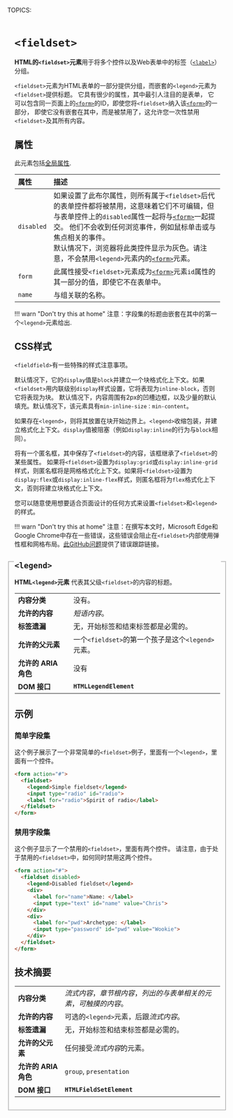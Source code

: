 TOPICS: <fieldset>
        <legend>

# `<fieldset>`

**HTML的`<fieldset>`元素**用于将多个控件以及Web表单中的标签（[`<label>`](/zh-hans/webfrontend/<label>)）分组。

`<fieldset>`元素为HTML表单的一部分提供分组，而嵌套的`<legend>`元素为`<fieldset>`提供标题。
它具有很少的属性，其中最引人注目的是表单，
它可以包含同一页面上的[`<form>`](/zh-hans/webfrontend/<form>)的ID，即使您将`<fieldset>`纳入该[`<form>`](/zh-hans/webfrontend/<form>)的一部分，
即使它没有嵌套在其中，而是被禁用了，这允许您一次性禁用`<fieldset>`及其所有内容。

## 属性

此元素包括[全局属性](/zh-hans/webfrontend/HTML_Global_Attributes).

| 属性 | 描述 |
| :-- | :-- |
| `disabled` | 如果设置了此布尔属性，则所有属于`<fieldset>`后代的表单控件都将被禁用，这意味着它们不可编辑，但与表单控件上的`disabled`属性一起将与[`<form>`](/zh-hans/webfrontend/<form>)一起提交。 他们不会收到任何浏览事件，例如鼠标单击或与焦点相关的事件。<br> 默认情况下，浏览器将此类控件显示为灰色。请注意，不会禁用`<legend>`元素内的[`<form>`](/zh-hans/webfrontend/<form>)元素。|
| `form` | 此属性接受`<fieldset>`元素成为[`<form>`](/zh-hans/webfrontend/<form>)元素`id`属性的其一部分的值，即使它不在表单中。 |
| `name` | 与组关联的名称。 |

!!! warn "Don't try this at home"
    注意：字段集的标题由嵌套在其中的第一个`<legend>`元素给出.

## CSS样式

`<fieldfield>`有一些特殊的样式注意事项。

默认情况下，它的`display`值是`block`并建立一个块格式化上下文。如果`<fieldset>`用内联级别`display`样式设置，它将表现为`inline-block`，否则它将表现为块。
默认情况下，内容周围有2px的凹槽边框，以及少量的默认填充。默认情况下，该元素具有`min-inline-size：min-content`。

如果存在`<legend>`，则将其放置在块开始边界上。`<legend>`收缩包装，并建立格式化上下文。`display`值被阻塞（例如`display:inline`的行为与`block`相同）。

将有一个匿名框，其中保存了`<fieldset>`的内容，该框继承了`<fieldset>`的某些属性。 如果将`<fieldset>`设置为`display:grid`或`display:inline-grid`样式，则匿名框将是网格格式化上下文。如果将`<fieldset>`设置为`display:flex`或`display:inline-flex`样式，则匿名框将为`flex`格式化上下文，否则将建立块格式化上下文。

您可以随意使用想要适合页面设计的任何方式来设置`<fieldset>`和`<legend>`的样式。

!!! warn "Don't try this at home"
    注意：在撰写本文时，Microsoft Edge和Google Chrome中存在一些错误，这些错误会阻止在`<fieldset>`内部使用弹性框和网格布局。[此GitHub问题](https://github.com/w3c/csswg-drafts/issues/321)提供了错误跟踪链接。

## `<legend>`

**HTML`<legend>`元素** 代表其父级`<fieldset>`的内容的标题。

|  |  |
| :-- | :-- |
| **内容分类** | 没有。 |
| **允许的内容** | *短语内容*。 |
| **标签遗漏** | 无，开始标签和结束标签都是必需的。 |
| **允许的父元素** | 一个`<fieldset>`的第一个孩子是这个`<legend>`元素。 |
| **允许的 ARIA 角色** | 没有 |
| **DOM 接口** | **`HTMLLegendElement`** |

## 示例

### 简单字段集

这个例子展示了一个非常简单的`<fieldset>`例子，里面有一个`<legend>`，里面有一个控件。

```html
<form action="#">
  <fieldset>
    <legend>Simple fieldset</legend>
    <input type="radio" id="radio">
    <label for="radio">Spirit of radio</label>
  </fieldset>
</form>
```

### 禁用字段集

这个例子显示了一个禁用的`<fieldset>`，里面有两个控件。 请注意，由于处于禁用的`<fieldset>`中，如何同时禁用这两个控件。

```html
<form action="#">
  <fieldset disabled>
    <legend>Disabled fieldset</legend>
    <div>
      <label for="name">Name: </label>
      <input type="text" id="name" value="Chris">
    </div>
    <div>
      <label for="pwd">Archetype: </label>
      <input type="password" id="pwd" value="Wookie">
    </div>
  </fieldset>
</form>
```

## 技术摘要

|  |  |
| :-- | :-- |
| **内容分类** | *流式内容*，*章节根内容*，*列出的与表单相关的元素*，*可触摸的内容*。 |
| **允许的内容** | 可选的`<legend>`元素，后跟*流式内容*。 |
| **标签遗漏** | 无，开始标签和结束标签都是必需的。 |
| **允许的父元素** | 任何接受*流式内容*的元素。 |
| **允许的 ARIA 角色** | `group`, `presentation` |
| **DOM 接口** | **`HTMLFieldSetElement`** |
